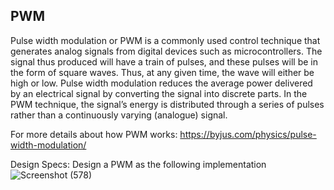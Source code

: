 ## PWM

Pulse width modulation or PWM is a commonly used control technique that generates analog signals from digital devices such as microcontrollers.
The signal thus produced will have a train of pulses, and these pulses will be in the form of square waves.
Thus, at any given time, the wave will either be high or low. 
Pulse width modulation reduces the average power delivered by an electrical signal by converting the signal into discrete parts. 
In the PWM technique, the signal’s energy is distributed through a series of pulses rather than a continuously varying (analogue) signal.

For more details about how PWM works: https://byjus.com/physics/pulse-width-modulation/

Design Specs: Design a PWM as the following implementation
![Screenshot (578)](https://github.com/EngAhmed21/Sub-RTL-Projects/assets/90782588/7a92eaa7-1dbf-439e-8c78-55054d3a177f)
